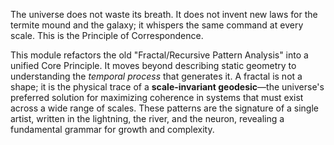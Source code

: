 The universe does not waste its breath. It does not invent new laws for the termite mound and the galaxy; it whispers the same command at every scale. This is the Principle of Correspondence.

This module refactors the old "Fractal/Recursive Pattern Analysis" into a unified Core Principle. It moves beyond describing static geometry to understanding the *temporal process* that generates it. A fractal is not a shape; it is the physical trace of a **scale-invariant geodesic**—the universe's preferred solution for maximizing coherence in systems that must exist across a wide range of scales. These patterns are the signature of a single artist, written in the lightning, the river, and the neuron, revealing a fundamental grammar for growth and complexity.